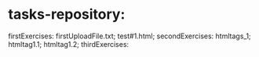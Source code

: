 # tasks-repository:
firstExercises: firstUploadFile.txt; test#1.html;
secondExercises: htmltags_1; htmltag1.1; htmltag1.2;
thirdExercises: 
